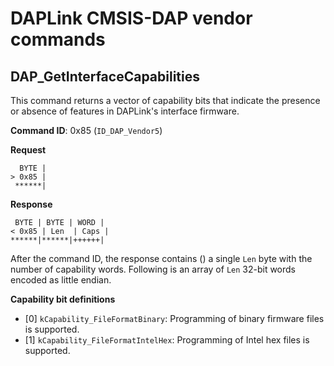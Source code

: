 DAPLink CMSIS-DAP vendor commands
=================================

## DAP_GetInterfaceCapabilities

This command returns a vector of capability bits that indicate the presence or absence of features in DAPLink's interface firmware.

**Command ID**: 0x85 (`ID_DAP_Vendor5`)

**Request**

```
  BYTE |
> 0x85 |
 ******|
 ```

 **Response**

 ```
  BYTE | BYTE | WORD |
< 0x85 | Len  | Caps |
 ******|******|++++++|
```

After the command ID, the response contains () a single `Len` byte with the number of capability words. Following is an array of `Len` 32-bit words encoded as little endian.

**Capability bit definitions**

- [0] `kCapability_FileFormatBinary`: Programming of binary firmware files is supported.
- [1] `kCapability_FileFormatIntelHex`: Programming of Intel hex files is supported.
